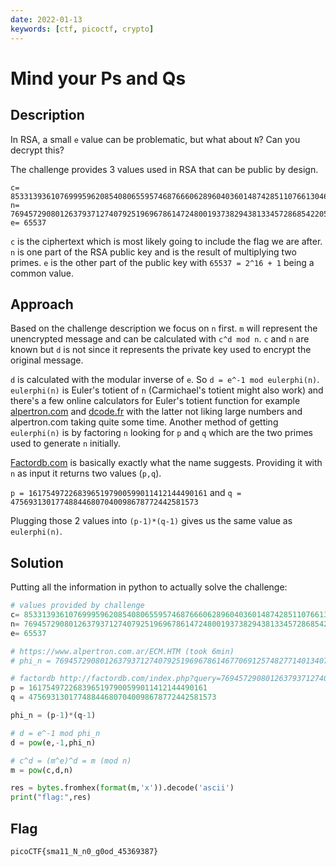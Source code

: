 ```yaml
---
date: 2022-01-13
keywords: [ctf, picoctf, crypto]
---
```


# Mind your Ps and Qs

## Description
In RSA, a small `e` value can be problematic, but what about `N`? Can you decrypt this? 

The challenge provides 3 values used in RSA that can be public by design.


```
c= 8533139361076999596208540806559574687666062896040360148742851107661304651861689
n= 769457290801263793712740792519696786147248001937382943813345728685422050738403253
e= 65537
```

`c` is the ciphertext which is most likely going to include the flag we are after. 
`n` is one part of the RSA public key and is the result of multiplying two primes. 
`e` is the other part of the public key with `65537 = 2^16 + 1` being a common value.

## Approach

Based on the challenge description we focus on `n` first. 
`m` will represent the unencrypted message and can be calculated with `c^d mod n`. 
`c` and `n` are known but `d` is not since it represents the private key used to encrypt the original message.

`d` is calculated with the modular inverse of `e`. So `d = e^-1 mod eulerphi(n)`. 
`eulerphi(n)` is Euler's totient of `n` (Carmichael's totient might also work) and there's a few online calculators for Euler's totient function for example [alpertron.com](https://www.alpertron.com.ar/ECM.HTM) and [dcode.fr](https://www.dcode.fr/euler-totient) with the latter not liking large numbers and alpertron.com taking quite some time.
Another method of getting `eulerphi(n)` is by factoring `n` looking for `p` and `q` which are the two primes used to generate `n` initially.

[Factordb.com](http://factordb.com/) is basically exactly what the name suggests. Providing it with `n` as input it returns two values (`p,q`).

`p = 1617549722683965197900599011412144490161` and `q = 475693130177488446807040098678772442581573`

Plugging those 2 values into `(p-1)*(q-1)` gives us the same value as `eulerphi(n)`.


## Solution

Putting all the information in python to actually solve the challenge:

```py
# values provided by challenge
c= 8533139361076999596208540806559574687666062896040360148742851107661304651861689
n= 769457290801263793712740792519696786147248001937382943813345728685422050738403253
e= 65537

# https://www.alpertron.com.ar/ECM.HTM (took 6min)
# phi_n = 769457290801263793712740792519696786146770691257482771401340787987731866151331520 

# factordb http://factordb.com/index.php?query=769457290801263793712740792519696786147248001937382943813345728685422050738403253
p = 1617549722683965197900599011412144490161
q = 475693130177488446807040098678772442581573

phi_n = (p-1)*(q-1)

# d = e^-1 mod phi_n
d = pow(e,-1,phi_n)

# c^d = (m^e)^d = m (mod n)
m = pow(c,d,n)

res = bytes.fromhex(format(m,'x')).decode('ascii')
print("flag:",res)
```

## Flag

`picoCTF{sma11_N_n0_g0od_45369387}`
